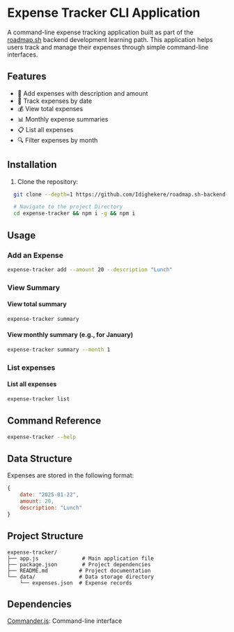 # Expense Tracker CLI Application

A command-line expense tracking application built as part of the [roadmap.sh](https://roadmap.sh) backend development learning path. This application helps users track and manage their expenses through simple command-line interfaces.

## Features

- 📝 Add expenses with description and amount
- 📅 Track expenses by date
- 💰 View total expenses
- 📊 Monthly expense summaries
- 📋 List all expenses
- 🔍 Filter expenses by month

## Installation

1. Clone the repository:

 ```bash
   git clone --depth=1 https://github.com/Idighekere/roadmap.sh-backend-projects.git

   # Navigate to the project Directory
   cd expense-tracker && npm i -g && npm i
   ```
## Usage

### Add an Expense
```bash
expense-tracker add --amount 20 --description "Lunch"
```

### View Summary

#### View total summary

```bash
expense-tracker summary
```
#### View monthly summary (e.g., for January)
```bash
expense-tracker summary --month 1
```

### List expenses
#### List all expenses
```bash
expense-tracker list
```

## Command Reference
```bash
expense-tracker --help
```
## Data Structure
Expenses are stored in the following format:

```JavaScript
{
    date: "2025-01-22",
    amount: 20,
    description: "Lunch"
}
```
## Project Structure
```Code
expense-tracker/
├── app.js              # Main application file
├── package.json        # Project dependencies
├── README.md          # Project documentation
└── data/              # Data storage directory
    └── expenses.json  # Expense records
```
## Dependencies
[Commander.js](https://github.com/tj/commander.js/): Command-line interface
